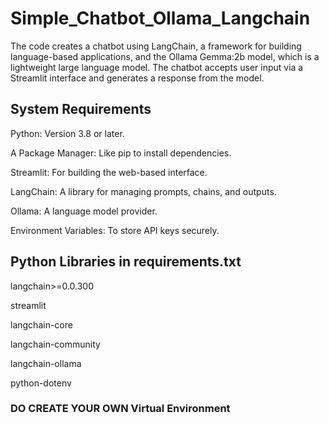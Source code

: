 # Simple_Chatbot_Ollama_Langchain

The code creates a chatbot using LangChain, a framework for building language-based applications, and the Ollama Gemma:2b model, which is a lightweight large language model. The chatbot accepts user input via a Streamlit interface and generates a response from the model.

## System Requirements

Python: Version 3.8 or later.

A Package Manager: Like pip to install dependencies.

Streamlit: For building the web-based interface.

LangChain: A library for managing prompts, chains, and outputs.

Ollama: A language model provider.

Environment Variables: To store API keys securely.

## Python Libraries in requirements.txt

langchain>=0.0.300

streamlit

langchain-core

langchain-community

langchain-ollama

python-dotenv


### DO CREATE YOUR OWN Virtual Environment

